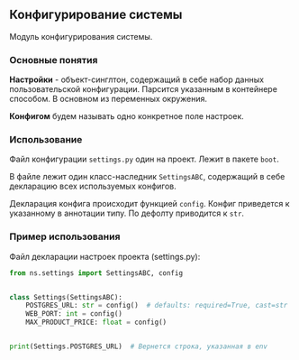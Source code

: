 ## Конфигурирование системы

Модуль конфигурирования системы.

### Основные понятия

**Настройки** - объект-синглтон, содержащий в себе набор данных пользовательской конфигурации.
Парсится указанным в контейнере способом. В основном из переменных окружения.

**Конфигом** будем называть одно конкретное поле настроек.

### Использование

Файл конфигурации `settings.py` один на проект. Лежит в пакете `boot`.

В файле лежит один класс-наследник `SettingsABC`, содержащий в себе декларацию всех используемых конфигов.

Декларация конфига происходит функцией `config`. Конфиг приведется к указанному в аннотации типу. По дефолту приводится к `str`.

### Пример использования

Файл декларации настроек проекта (settings.py):

```python
from ns.settings import SettingsABC, config


class Settings(SettingsABC):
    POSTGRES_URL: str = config()  # defaults: required=True, cast=str
    WEB_PORT: int = config()
    MAX_PRODUCT_PRICE: float = config()


print(Settings.POSTGRES_URL)  # Вернется строка, указанная в env
```
